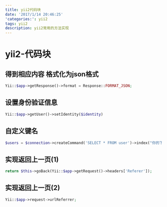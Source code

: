 ```yaml
---
title: yii2代码块
date: '2017/1/14 20:46:25'
'categories:': yii2
tags: yii2
description: yii2常用的方法实现
---
```


# yii2-代码块

## 得到相应内容 格式化为json格式

```php
Yii::$app->getResponse()->format = Response::FORMAT_JSON;
```

## 设置身份验证信息

```php
Yii::$app->getUser()->setIdentity($identity)
```

## 自定义键名

```php
$users = $connection->createCommand('SELECT * FROM user')->index("你的下标")->select("你查询的字段")->queryAll();
```

## 实现返回上一页\(1\)

```php
return $this->goBack(Yii::$app->getRequest()->headers['Referer']);
```

## 实现返回上一页\(2\)

```php
Yii::$app->request->urlReferrer;
```

